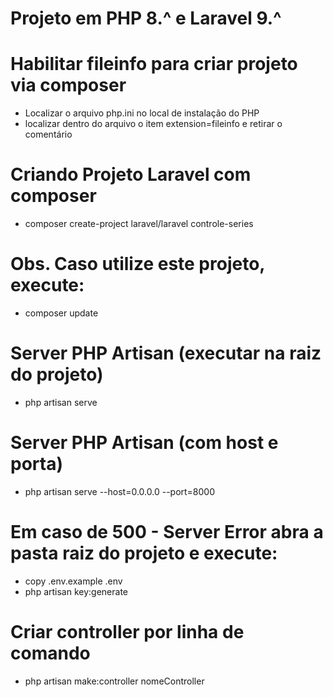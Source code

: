 # Projeto em PHP 8.^ e Laravel 9.^

# Habilitar fileinfo para criar projeto via composer
- Localizar o arquivo php.ini no local de instalação do PHP
- localizar dentro do arquivo o item extension=fileinfo e retirar o comentário

# Criando Projeto Laravel com composer
- composer create-project laravel/laravel controle-series

# Obs. Caso utilize este projeto, execute:
- composer update

# Server PHP Artisan (executar na raiz do projeto)
- php artisan serve

# Server PHP Artisan (com host e porta)
- php artisan serve --host=0.0.0.0 --port=8000


# Em caso de 500 - Server Error abra a pasta raiz do projeto e execute:
- copy .env.example .env
- php artisan key:generate


# Criar controller por linha de comando
- php artisan make:controller nomeController